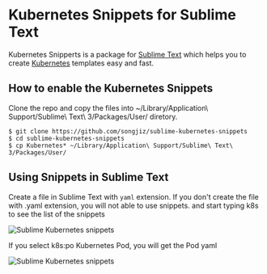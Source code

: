 # Kubernetes Snippets for Sublime Text

Kubernetes Snipperts is a package for [Sublime Text](https://www.sublimetext.com/) which helps you to create [Kubernetes](https://kubernetes.io/) templates easy and fast.

## How to enable the Kubernetes Snippets

Clone the repo and copy the files into  ~/Library/Application\ Support/Sublime\ Text\ 3/Packages/User/ diretory.
```
$ git clone https://github.com/songjiz/sublime-kubernetes-snippets
$ cd sublime-kubernetes-snippets
$ cp Kubernetes* ~/Library/Application\ Support/Sublime\ Text\ 3/Packages/User/
```

## Using Snippets in Sublime Text

Create a file in Sublime Text with `yaml` extension. If you don't create the file with .yaml extension, you will not able to use snippets.
and start typing k8s to see the list of the snippets

![Sublime Kubernetes snippets](./sublime-text-snippet-usage.png)

If you select k8s:po Kubernetes Pod, you will get the Pod yaml

![Sublime Kubernetes snippets](./sublime-text-pod-snippet.png)
